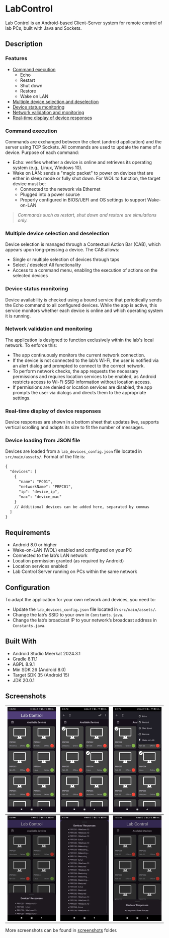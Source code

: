 # LabControl
Lab Control is an Android-based Client–Server system for remote control of lab PCs, built with Java and Sockets. 

## Description

### Features
- [Command execution](#command-execution) 
  - Echo
  - Restart
  - Shut down
  - Restore
  - Wake on LAN
- [Multiple device selection and deselection](#multiple-device-selection-and-deselection)
- [Device status monitoring](#device-status-monitoring)
- [Network validation and monitoring](#network-validation-and-monitoring)
- [Real-time display of device responses](#real-time-display-of-device-responses)

### Command execution
Commands are exchanged between the client (android application) and the server using TCP Sockets. All commands are used to update the name of a device.
Purpose of each command:
- Echo: verifies whether a device is online and retrieves its operating system (e.g., Linux, Windows 10).
- Wake on LAN: sends a "magic packet" to power on devices that are either in sleep mode or fully shut down. For WOL to function, the target device must be:
  - Connected to the network via Ethernet
  - Plugged into a power source
  - Properly configured in BIOS/UEFI and OS settings to support Wake-on-LAN

>*Commands such as restart, shut down and restore are simulations only.*

### Multiple device selection and deselection
Device selection is managed through a Contextual Action Bar (CAB), which appears upon long-pressing a device. The CAB allows:
- Single or multiple selection of devices through taps
- Select / deselect All functionality
- Access to a command menu, enabling the execution of actions on the selected devices

### Device status monitoring
Device availability is checked using a bound service that periodically sends the Echo command to all configured devices. While the app is active, this service monitors whether each device is online and which operating system it is running.

### Network validation and monitoring
The application is designed to function exclusively within the lab's local network. To enforce this:
- The app continuously monitors the current network connection.
- If the device is not connected to the lab’s Wi-Fi, the user is notified via an alert dialog and prompted to connect to the correct network.
- To perform network checks, the app requests the necessary permissions and requires location services to be enabled, as Android restricts access to Wi-Fi SSID information without location access.
- If permissions are denied or location services are disabled, the app prompts the user via dialogs and directs them to the appropriate settings.

### Real-time display of device responses
Device responses are shown in a bottom sheet that updates live, supports vertical scrolling and adapts its size to fit the number of messages.

### Device loading from JSON file
Devices are loaded from a `lab_devices_config.json` file located in `src/main/assets/`. Format of the file is:
```
{
  "devices": [
    {
      "name": "PC01",
      "networkName": "PRPC01",
      "ip": "device_ip",
      "mac": "device_mac"
    }
    // Additional devices can be added here, separated by commas
  ]
}
```

## Requirements
- Android 8.0 or higher
- Wake-on-LAN (WOL) enabled and configured on your PC
- Connected to the lab’s LAN network
- Location permission granted (as required by Android)
- Location services enabled
- Lab Control Server running on PCs within the same network

## Configuration
To adapt the application for your own network and devices, you need to:
- Update the `lab_devices_config.json` file located in `src/main/assets/`.
- Change the lab’s SSID to your own in `Constants.java`.
- Change the lab’s broadcast IP to your network’s broadcast address in `Constants.java`.

## Built With
- Android Studio Meerkat 2024.3.1
- Gradle 8.11.1
- AGPL 8.9.1
- Min SDK 26 (Android 8.0)
- Target SDK 35 (Android 15)
- JDK 20.0.1

## Screenshots
| ![](https://github.com/GeorgiaKt/LabControl/blob/main/screenshots/main_screen.jpg) | ![](https://github.com/GeorgiaKt/LabControl/blob/main/screenshots/multiple_devices_selected.jpg) | ![](https://github.com/GeorgiaKt/LabControl/blob/main/screenshots/multiple_devices_selected_and_command_menu.jpg) |
|---|----|---|
| ![](https://github.com/GeorgiaKt/LabControl/blob/main/screenshots/devices_responses_bottom_sheet_1.jpg) | ![](https://github.com/GeorgiaKt/LabControl/blob/main/screenshots/devices_responses_bottom_sheet_2.jpg) | ![](https://github.com/GeorgiaKt/LabControl/blob/main/screenshots/devices_responses_bottom_sheet_3_no_reponses.jpg) |

More screenshots can be found in [screenshots](https://github.com/GeorgiaKt/LabControl/tree/main/screenshots) folder.
